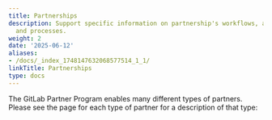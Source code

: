 ```yaml
---
title: Partnerships
description: Support specific information on partnership's workflows, automations
  and processes.
weight: 2
date: '2025-06-12'
aliases:
- /docs/_index_1748147632068577514_1_1/
linkTitle: Partnerships
type: docs
---
```


The GitLab Partner Program enables many different types of partners. Please
see the page for each type of partner for a description of that type:

